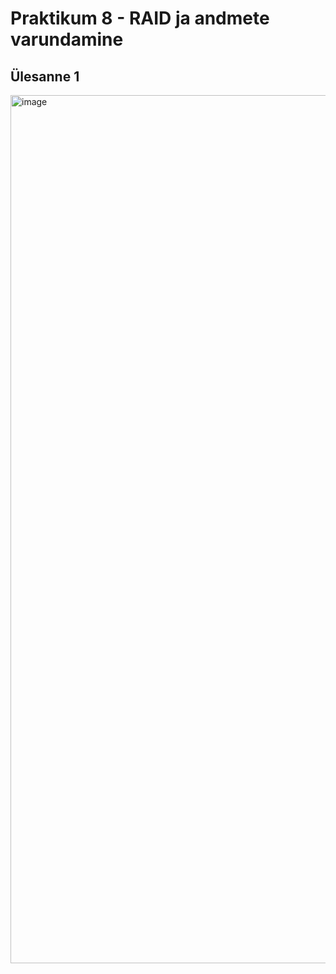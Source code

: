 # Praktikum 8 - RAID ja andmete varundamine #

## Ülesanne 1 ##
<img width="2247" height="1389" alt="image" src="https://github.com/user-attachments/assets/aade1285-7479-43f7-bf53-814f9c4ce3df" />
